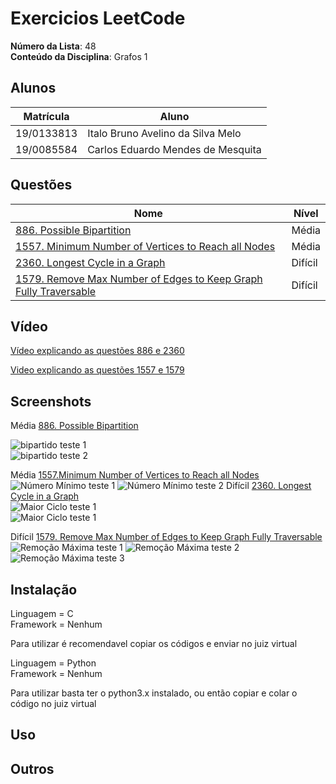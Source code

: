 
# Exercicios LeetCode

**Número da Lista**: 48</br>
**Conteúdo da Disciplina**: Grafos 1</br>

## Alunos

|Matrícula | Aluno |
| -- | -- |
| 19/0133813  |  Italo Bruno Avelino da Silva Melo |
| 19/0085584  |  Carlos Eduardo Mendes de Mesquita |

## Questões

| Nome  | Nível   |
| ---------------------- | ------- |
| [886. Possible Bipartition](https://leetcode.com/problems/possible-bipartition/description/)   | Média |
| [1557. Minimum Number of Vertices to Reach all Nodes](https://leetcode.com/problems/minimum-number-of-vertices-to-reach-all-nodes/)        | Média   |
| [2360. Longest Cycle in a Graph](https://leetcode.com/problems/longest-cycle-in-a-graph/)| Difícil |
| [1579. Remove Max Number of Edges to Keep Graph Fully Traversable](https://leetcode.com/problems/remove-max-number-of-edges-to-keep-graph-fully-traversable/description/)        | Difícil |

## Vídeo

[Vídeo explicando as questões 886 e 2360](https://youtu.be/Cz5IGTLF4xE?si=pq2T7x405-VpLEep)


[Video explicando as questões 1557 e 1579](https://www.youtube.com/watch?v=II3VJ_Tu0Tk)


## Screenshots

Média [886. Possible Bipartition](https://leetcode.com/problems/possible-bipartition/description/)</br>

![bipartido teste 1](/assets/bipartiTeste1.png)</br>
![bipartido teste 2](/assets/bipartiTeste2.png)</br>

Média [1557.Minimum Number of Vertices to Reach all Nodes](https://leetcode.com/problems/minimum-number-of-vertices-to-reach-all-nodes/)</br>
![Número Mínimo teste 1](/assets/PassandoCaso1.png)
![Número Mínimo teste 2](/assets/PassandoCaso2.png)
Difícil [2360. Longest Cycle in a Graph](https://leetcode.com/problems/longest-cycle-in-a-graph/)</br>
![Maior Ciclo teste 1](/assets/MaiorTeste1.png)</br>
![Maior Ciclo teste 1](/assets/MaiorTeste2.png)</br>


Difícil [1579. Remove Max Number of Edges to Keep Graph Fully Traversable](https://leetcode.com/problems/remove-max-number-of-edges-to-keep-graph-fully-traversable/description/)</br>
![Remoção Máxima teste 1](/assets/RemocaoMaximaCaso1.png)
![Remoção Máxima teste 2](/assets/RemocaoMaximaCaso2.png)
![Remoção Máxima teste 3](/assets/RemocaoMaximaCaso3.png)

## Instalação

Linguagem = C </br>
Framework = Nenhum</br>

Para utilizar é recomendavel copiar os códigos e enviar no juiz virtual

Linguagem = Python </br>
Framework = Nenhum </br>

Para utilizar basta ter o python3.x instalado, ou então copiar e colar o código no juiz virtual</br>
## Uso

## Outros
